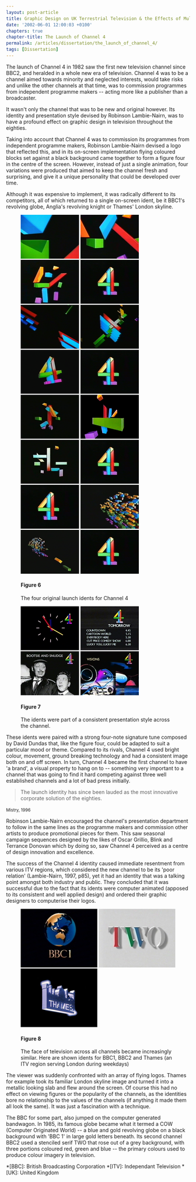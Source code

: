 ```yaml
---
layout: post-article
title: Graphic Design on UK Terrestrial Television & the Effects of Multi-Channel Growth
date: '2002-06-01 12:00:03 +0100'
chapters: true
chapter-title: The Launch of Channel 4
permalink: /articles/dissertation/the_launch_of_channel_4/
tags: [Dissertation]
---
```

The launch of Channel 4 in 1982 saw the first new television channel since BBC2, and heralded in a whole new era of television. Channel 4 was to be a channel aimed towards minority and neglected interests, would take risks and unlike the other channels at that time, was to commission programmes from independent programme makers -- acting more like a publisher than a broadcaster.

It wasn't only the channel that was to be new and original however. Its identity and presentation style devised by Robinson Lambie-Nairn, was to have a profound effect on graphic design in television throughout the eighties.

Taking into account that Channel 4 was to commission its programmes from independent programme makers, Robinson Lambie-Nairn devised a logo that reflected this, and in its on-screen implementation flying coloured blocks set against a black background came together to form a figure four in the centre of the screen. However, instead of just a single animation, four variations were produced that aimed to keep the channel fresh and surprising, and give it a unique personality that could be developed over time.

Although it was expensive to implement, it was radically different to its competitors, all of which returned to a single on-screen ident, be it BBC1's revolving globe, Anglia's revolving knight or Thames' London skyline.

<figure id="figure-6">
    <img class="left" src="/assets/images/articles/dissertation/figure-6a.png" alt="Channel Four launch ident 1" />
    <img class="left" src="/assets/images/articles/dissertation/figure-6b.png" alt="Channel Four launch ident 1" />
    <img class="left" src="/assets/images/articles/dissertation/figure-6c.png" alt="Channel Four launch ident 1" />
    <img src="/assets/images/articles/dissertation/figure-6d.png" alt="Channel Four launch ident 1" /><br/>
    <img class="left" src="/assets/images/articles/dissertation/figure-6e.png" alt="Channel Four launch ident 2" /> 
    <img class="left" src="/assets/images/articles/dissertation/figure-6f.png" alt="Channel Four launch ident 2" />
    <img class="left" src="/assets/images/articles/dissertation/figure-6g.png" alt="Channel Four launch ident 2" /> 
    <img src="/assets/images/articles/dissertation/figure-6d.png" alt="Channel Four launch ident 2" /><br/>
    <img class="left" src="/assets/images/articles/dissertation/figure-6h.png" alt="Channel Four launch ident 3" /> 
    <img class="left" src="/assets/images/articles/dissertation/figure-6i.png" alt="Channel Four launch ident 3" />
    <img class="left" src="/assets/images/articles/dissertation/figure-6j.png" alt="Channel Four launch ident 3" />
    <img src="/assets/images/articles/dissertation/figure-6d.png" alt="Channel Four launch ident 3" /><br/>
    <img class="left" src="/assets/images/articles/dissertation/figure-6d.png" alt="Channel Four launch ident 4" />
    <img class="left" src="/assets/images/articles/dissertation/figure-6k.png" alt="Channel Four launch ident 4" />
    <img class="left" src="/assets/images/articles/dissertation/figure-6l.png" alt="Channel Four launch ident 4" />
    <img src="/assets/images/articles/dissertation/figure-6d.png" alt="Channel Four launch ident 4" />
    <figcaption>
        <h4>Figure 6</h4>
        <p>The four original launch idents for Channel 4</p>
    </figcaption>
</figure>

<figure id="figure-7">
    <img class="left" src="/assets/images/articles/dissertation/figure-7a.png" alt="Channel 4 clock" />
    <img class="left" src="/assets/images/articles/dissertation/figure-7b.png" alt="Channel Four programme menu" />
    <img class="left" src="/assets/images/articles/dissertation/figure-7c.png" alt="Channel 4 promotion slide" /> 
    <img class="left" src="/assets/images/articles/dissertation/figure-7d.png" alt="Channel 4 promotion slide" /> 
    <figcaption>
        <h4>Figure 7</h4>
        <p>The idents were part of a consistent presentation style across the channel.</p>
    </figcaption>
</figure>

These idents were paired with a strong four-note signature tune composed by David Dundas that, like the figure four, could be adapted to suit a particular mood or theme. Compared to its rivals, Channel 4 used bright colour, movement, ground breaking technology and had a consistent image both on and off screen. In turn, Channel 4 became the first channel to have 'a brand', a visual property to hang on to -- something very important to a channel that was going to find it hard competing against three well established channels and a lot of bad press initially.

  > The launch identity has since been lauded as the most innovative corporate solution of the eighties.

<small>Mistry, 1996</small>

Robinson Lambie-Nairn encouraged the channel's presentation department to follow in the same lines as the programme makers and commission other artists to produce promotional pieces for them. This saw seasonal campaign sequences designed by the likes of Oscar Grillio, Blink and Terrance Donovan which by doing so, saw Channel 4 perceived as a centre of design innovation and excellence.

The success of the Channel 4 identity caused immediate resentment from various ITV regions, which considered the new channel to be its 'poor relation' (Lambie-Nairn, 1997, p85), yet it had an identity that was a talking point amongst both industry and public. They concluded that it was successful due to the fact that its idents were computer animated (apposed to its consistent and well applied design) and ordered their graphic designers to computerise their logos.

<figure id="figure-8">
    <img class="left" src="/assets/images/articles/dissertation/figure-8a.png" alt="BBC One ident, 1985" />
    <img class="left" src="/assets/images/articles/dissertation/figure-8b.png" alt="BBC Two ident, 1986" />
    <img class="left" src="/assets/images/articles/dissertation/figure-8c.png" alt="Thames Television ident" />
    <figcaption>
        <h4>Figure 8</h4>
        <p>The face of television across all channels became increasingly similar. Here are shown idents for BBC1, BBC2 and Thames (an ITV region serving London during weekdays)</p>
    </figcaption>
</figure>

The viewer was suddenly confronted with an array of flying logos. Thames for example took its familiar London skyline image and turned it into a metallic looking slab and flew around the screen. Of course this had no effect on viewing figures or the popularity of the channels, as the identities bore no relationship to the values of the channels (if anything it made them all look the same). It was just a fascination with a technique.

The BBC for some part, also jumped on the computer generated bandwagon. In 1985, its famous globe became what it termed a COW (Computer Originated World) -- a blue and gold revolving globe on a black background with 'BBC 1' in large gold letters beneath. Its second channel BBC2 used a stenciled serif TWO that rose out of a grey background, with three portions coloured red, green and blue -- the primary colours used to produce colour imagery in television.

*[BBC]: British Broadcasting Corporation
*[ITV]: Independant Television
*[UK]: United Kingdom